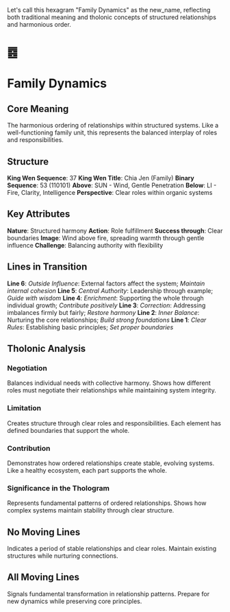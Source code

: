 Let's call this hexagram "Family Dynamics" as the new_name, reflecting both traditional meaning and tholonic concepts of structured relationships and harmonious order.

# ䷤ 
# Family Dynamics

## Core Meaning
The harmonious ordering of relationships within structured systems. Like a well-functioning family unit, this represents the balanced interplay of roles and responsibilities.

## Structure
**King Wen Sequence**: 37
**King Wen Title**: Chia Jen (Family)
**Binary Sequence**: 53 (110101)
**Above**: SUN - Wind, Gentle Penetration
**Below**: LI - Fire, Clarity, Intelligence
**Perspective**: Clear roles within organic systems

## Key Attributes
**Nature**: Structured harmony
**Action**: Role fulfillment
**Success through**: Clear boundaries
**Image**: Wind above fire, spreading warmth through gentle influence
**Challenge**: Balancing authority with flexibility

## Lines in Transition
**Line 6**: *Outside Influence*: External factors affect the system; *Maintain internal cohesion*
**Line 5**: *Central Authority*: Leadership through example; *Guide with wisdom*
**Line 4**: *Enrichment*: Supporting the whole through individual growth; *Contribute positively*
**Line 3**: *Correction*: Addressing imbalances firmly but fairly; *Restore harmony*
**Line 2**: *Inner Balance*: Nurturing the core relationships; *Build strong foundations*
**Line 1**: *Clear Rules*: Establishing basic principles; *Set proper boundaries*

## Tholonic Analysis
### Negotiation
Balances individual needs with collective harmony. Shows how different roles must negotiate their relationships while maintaining system integrity.

### Limitation
Creates structure through clear roles and responsibilities. Each element has defined boundaries that support the whole.

### Contribution
Demonstrates how ordered relationships create stable, evolving systems. Like a healthy ecosystem, each part supports the whole.

### Significance in the Thologram
Represents fundamental patterns of ordered relationships. Shows how complex systems maintain stability through clear structure.

## No Moving Lines
Indicates a period of stable relationships and clear roles. Maintain existing structures while nurturing connections.

## All Moving Lines
Signals fundamental transformation in relationship patterns. Prepare for new dynamics while preserving core principles.